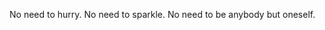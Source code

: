 No need to hurry. No need to sparkle. No need to be anybody but oneself.

<!---
antonio-bernabe-paack/antonio-bernabe-paack is a ✨ special ✨ repository because its `README.md` (this file) appears on your GitHub profile.
You can click the Preview link to take a look at your changes.
--->
